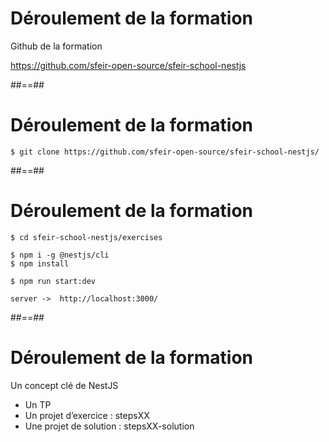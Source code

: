 <!-- .slide: class="center with-code" -->

# Déroulement de la formation

Github de la formation

https://github.com/sfeir-open-source/sfeir-school-nestjs

##==##

<!-- .slide: class="with-code" -->

# Déroulement de la formation

```shell
$ git clone https://github.com/sfeir-open-source/sfeir-school-nestjs/
```

<!-- .element: class="big-code" -->

##==##

<!-- .slide: class="with-code" -->

# Déroulement de la formation

```shell
$ cd sfeir-school-nestjs/exercises

$ npm i -g @nestjs/cli
$ npm install

$ npm run start:dev

server ->  http://localhost:3000/
```

##==##

<!-- .slide: class="with-code" -->

# Déroulement de la formation

Un concept clé de NestJS

- Un TP
- Un projet d’exercice : stepsXX
- Une projet de solution : stepsXX-solution
